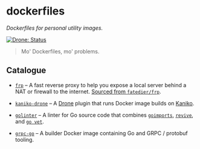 # dockerfiles

_Dockerfiles for personal utility images._

[![Drone: Status][drone-img]][drone]

> Mo' Dockerfiles, mo' problems.

## Catalogue

- [`frp`](./frp) – A fast reverse proxy to help you expose a local server behind
  a NAT or firewall to the internet.
  [Sourced from `fatedier/frp`](https://github.com/fatedier/frp).

- [`kaniko-drone`](./kaniko-drone) – A [Drone](https://drone.io) plugin that
  runs Docker image builds on
  [Kaniko](https://github.com/GoogleContainerTools/kaniko).

- [`golinter`](./golinter) – A linter for Go source code that combines
  [`goimports`](./golang.org/x/tools/cmd/goimports),
  [`revive`](https://github.com/mgechev/revive), and
  [`go vet`](https://golang.org/cmd/vet/).

- [`grpc-go`](./grpc-go) – A builder Docker image containing Go and GRPC /
  protobuf tooling.

[drone]: https://ci.stevenxie.me/stevenxie/dockerfiles
[drone-img]: https://ci.stevenxie.me/api/badges/stevenxie/dockerfiles/status.svg
